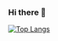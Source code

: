 ### Hi there 👋

<!--
统计
[![Anurag's GitHub stats](https://github-readme-stats.vercel.app/api?username=w-up)](https://github.com/w-up/w-up/edit/main/README.md)
置顶指定仓库
[![Readme Card](https://github-readme-stats.vercel.app/api/pin/?username=w-up&repo=github-readme-stats)](https://github.com/anuraghazra/github-readme-stats)
-->



[![Top Langs](https://github-readme-stats.vercel.app/api/top-langs/?username=w-up&layout=compact)](https://github.com/w-up/w-up/edit/main/README.md)
